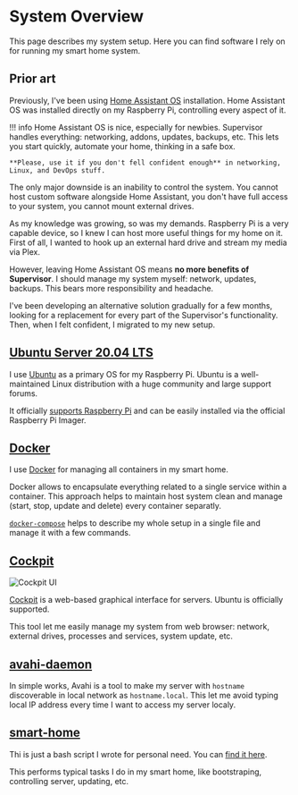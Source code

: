 # System Overview

This page describes my system setup. Here you can find software I rely on for running my smart home system.

## Prior art

Previously, I've been using [Home Assistant OS](https://www.home-assistant.io/installation/#compare-installation-methods) installation. Home Assistant OS was installed directly on my Raspberry Pi, controlling every aspect of it.

<!-- prettier-ignore -->
!!! info
    Home Assistant OS is nice, especially for newbies. Supervisor handles everything: networking, addons, updates, backups, etc. This lets you start quickly, automate your home, thinking in a safe box.

    **Please, use it if you don't fell confident enough** in networking, Linux, and DevOps stuff.

The only major downside is an inability to control the system. You cannot host custom software alongside Home Assistant, you don't have full access to your system, you cannot mount external drives.

As my knowledge was growing, so was my demands. Raspberry Pi is a very capable device, so I knew I can host more useful things for my home on it. First of all, I wanted to hook up an external hard drive and stream my media via Plex.

However, leaving Home Assistant OS means **no more benefits of Supervisor**. I should manage my system myself: network, updates, backups. This bears more responsibility and headache.

I've been developing an alternative solution gradually for a few months, looking for a replacement for every part of the Supervisor's functionality. Then, when I felt confident, I migrated to my new setup.

## [Ubuntu Server 20.04 LTS](https://ubuntu.com/download/server)

I use [Ubuntu](https://ubuntu.com/) as a primary OS for my Raspberry Pi. Ubuntu is a well-maintained Linux distribution with a huge community and large support forums.

It officially [supports Raspberry Pi](https://ubuntu.com/download/raspberry-pi) and can be easily installed via the official Raspberry Pi Imager.

## [Docker](https://www.docker.com/)

I use [Docker](https://www.docker.com/) for managing all containers in my smart home.

Docker allows to encapsulate everything related to a single service within a container. This approach helps to maintain host system clean and manage (start, stop, update and delete) every container separatly.

[`docker-compose`](https://docs.docker.com/compose/`) helps to describe my whole setup in a single file and manage it with a few commands.

## [Cockpit](https://cockpit-project.org/)

![Cockpit UI](https://user-images.githubusercontent.com/3459374/115122655-bdfe5b80-9fc1-11eb-9a68-9ce67f12ce8e.png)

[Cockpit](https://cockpit-project.org/) is a web-based graphical interface for servers. Ubuntu is officially supported.

This tool let me easily manage my system from web browser: network, external drives, processes and services, system update, etc.

## [avahi-daemon](https://www.avahi.org/)

In simple works, Avahi is a tool to make my server with `hostname` discoverable in local network as `hostname.local`. This let me avoid typing local IP address every time I want to access my server localy.

## [smart-home](https://github.com/denysdovhan/smart-home/blob/master/bin/smart-home)

Thi is just a bash script I wrote for personal need. You can [find it here](https://github.com/denysdovhan/smart-home/blob/master/bin/smart-home).

This performs typical tasks I do in my smart home, like bootstraping, controlling server, updating, etc.
